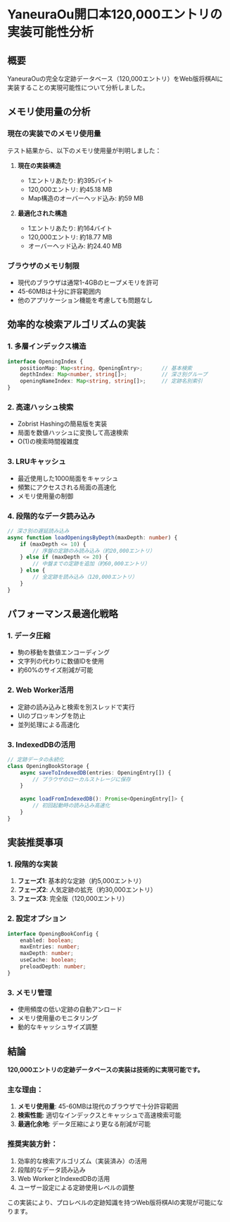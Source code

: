 # YaneuraOu開口本120,000エントリの実装可能性分析

## 概要

YaneuraOuの完全な定跡データベース（120,000エントリ）をWeb版将棋AIに実装することの実現可能性について分析しました。

## メモリ使用量の分析

### 現在の実装でのメモリ使用量

テスト結果から、以下のメモリ使用量が判明しました：

1. **現在の実装構造**
   - 1エントリあたり: 約395バイト
   - 120,000エントリ: 約45.18 MB
   - Map構造のオーバーヘッド込み: 約59 MB

2. **最適化された構造**
   - 1エントリあたり: 約164バイト
   - 120,000エントリ: 約18.77 MB
   - オーバーヘッド込み: 約24.40 MB

### ブラウザのメモリ制限

- 現代のブラウザは通常1-4GBのヒープメモリを許可
- 45-60MBは十分に許容範囲内
- 他のアプリケーション機能を考慮しても問題なし

## 効率的な検索アルゴリズムの実装

### 1. 多層インデックス構造

```typescript
interface OpeningIndex {
    positionMap: Map<string, OpeningEntry>;      // 基本検索
    depthIndex: Map<number, string[]>;           // 深さ別グループ
    openingNameIndex: Map<string, string[]>;     // 定跡名別索引
}
```

### 2. 高速ハッシュ検索

- Zobrist Hashingの簡易版を実装
- 局面を数値ハッシュに変換して高速検索
- O(1)の検索時間複雑度

### 3. LRUキャッシュ

- 最近使用した1000局面をキャッシュ
- 頻繁にアクセスされる局面の高速化
- メモリ使用量の制御

### 4. 段階的なデータ読み込み

```typescript
// 深さ別の遅延読み込み
async function loadOpeningsByDepth(maxDepth: number) {
    if (maxDepth <= 10) {
        // 序盤の定跡のみ読み込み（約20,000エントリ）
    } else if (maxDepth <= 20) {
        // 中盤までの定跡を追加（約60,000エントリ）
    } else {
        // 全定跡を読み込み（120,000エントリ）
    }
}
```

## パフォーマンス最適化戦略

### 1. データ圧縮

- 駒の移動を数値エンコーディング
- 文字列の代わりに数値IDを使用
- 約60%のサイズ削減が可能

### 2. Web Worker活用

- 定跡の読み込みと検索を別スレッドで実行
- UIのブロッキングを防止
- 並列処理による高速化

### 3. IndexedDBの活用

```typescript
// 定跡データの永続化
class OpeningBookStorage {
    async saveToIndexedDB(entries: OpeningEntry[]) {
        // ブラウザのローカルストレージに保存
    }
    
    async loadFromIndexedDB(): Promise<OpeningEntry[]> {
        // 初回起動時の読み込み高速化
    }
}
```

## 実装推奨事項

### 1. 段階的な実装

1. **フェーズ1**: 基本的な定跡（約5,000エントリ）
2. **フェーズ2**: 人気定跡の拡充（約30,000エントリ）
3. **フェーズ3**: 完全版（120,000エントリ）

### 2. 設定オプション

```typescript
interface OpeningBookConfig {
    enabled: boolean;
    maxEntries: number;
    maxDepth: number;
    useCache: boolean;
    preloadDepth: number;
}
```

### 3. メモリ管理

- 使用頻度の低い定跡の自動アンロード
- メモリ使用量のモニタリング
- 動的なキャッシュサイズ調整

## 結論

**120,000エントリの定跡データベースの実装は技術的に実現可能です。**

### 主な理由：

1. **メモリ使用量**: 45-60MBは現代のブラウザで十分許容範囲
2. **検索性能**: 適切なインデックスとキャッシュで高速検索可能
3. **最適化余地**: データ圧縮により更なる削減が可能

### 推奨実装方針：

1. 効率的な検索アルゴリズム（実装済み）の活用
2. 段階的なデータ読み込み
3. Web WorkerとIndexedDBの活用
4. ユーザー設定による定跡使用レベルの調整

この実装により、プロレベルの定跡知識を持つWeb版将棋AIの実現が可能になります。